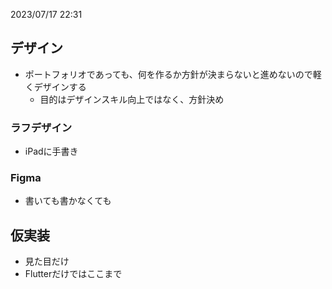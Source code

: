 2023/07/17 22:31

## デザイン
- ポートフォリオであっても、何を作るか方針が決まらないと進めないので軽くデザインする
  - 目的はデザインスキル向上ではなく、方針決め


### ラフデザイン
- iPadに手書き

### Figma
- 書いても書かなくても


## 仮実装
- 見た目だけ
- Flutterだけではここまで
